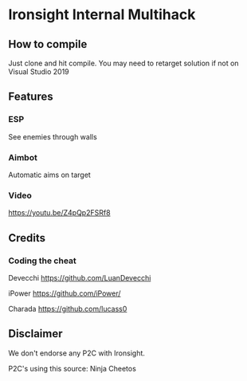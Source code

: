 Ironsight Internal Multihack
==================================

How to compile
--------------

Just clone and hit compile.
You may need to retarget solution if not on Visual Studio 2019

Features
--------

### ESP

See enemies through walls

### Aimbot

Automatic aims on target

### Video

https://youtu.be/Z4pQp2FSRf8

Credits
--------------

### Coding the cheat
Devecchi https://github.com/LuanDevecchi

iPower https://github.com/iPower/

Charada https://github.com/lucass0

Disclaimer
---------------
We don't endorse any P2C with Ironsight.

P2C's using this source: Ninja Cheetos
